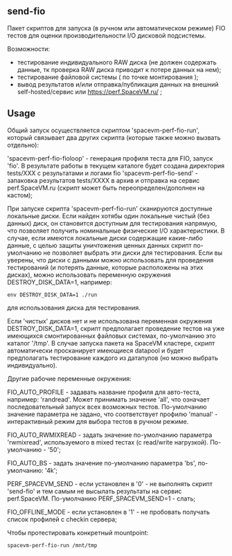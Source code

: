 ## send-fio

Пакет скриптов для запуска (в ручном или автоматическом режиме) FIO тестов для оценки производительности I/O дисковой подсистемы.

Возможности:

 - тестирование индивидуального RAW диска (не должен содержать данные, тк проверка RAW диска приводит к потере данных на нем);
 - тестирование файловой системы ( по точке монтирования );
 - вывод результатов и/или отправка/публикация данных на внешний self-hosted/сервис или https://perf.SpaceVM.ru/ ;

## Usage

Общий запуск осуществляется скриптом 'spacevm-perf-fio-run', который связывает два других скрипта (которые также можно вызвать отдельно):

 'spacevm-perf-fio-fioloop'  - генерация профиля теста для FIO, запуск 'fio'. В результате работы в текущем каталоге будет создана директория tests/XXX с результатами и логами fio
 'spacevm-perf-fio-send' - запаковка результатов tests/XXXX в архив и отправка на сервис perf.SpaceVM.ru (скрипт может быть переопределен/дополнен на кастом);

При запуске скрипта 'spacevm-perf-fio-run' сканируются доступные локальные диски. Если найден хотябы один локальные чистый (без данных) диск, он становится доступным
для тестирования напрямую, что позволяет получить номинальные физические I/O характеристики. В случае, если имеются локальные диски содержащие какие-либо данные,
с целью защиты уничтожения ценных данных скрипт по-умолчанию не позволяет выбрать эти диски для тестирования. Если вы уверены, что диски с данными можно
использовать для проведения тестирований (и потерять данные, которые расположены на этих дисках), можно использовать переменную окружения DESTROY_DISK_DATA=1, например:

```
env DESTROY_DISK_DATA=1 ./run
```

для использования диска для тестирования.

Если 'чистых' дисков нет и не использована переменная окружения DESTROY_DISK_DATA=1, скрипт предполагает проведение тестов на уже имеющихся смонтированных файловых системах,
по-умолчанию это каталог '/tmp'. В случае запуска пакета на SpaceVM кластере, скрипт автоматически просканирует имеющиеся datapool и будет предполагать тестирование
каждого из датапулов (но можно выбрать индивидуально).

Другие рабочие переменные окружения:

FIO_AUTO_PROFILE   - задавать название профиля для авто-теста, например: 'randread'. Может принимать значение 'all', что означает последовательный запуск всех возможных тестов.
                     По-умолчанию значение параметра не задано, что соответствует профилю 'manual' - интерактивный режим для выбора тестов в ручном режиме.


FIO_AUTO_RWMIXREAD - задать значение по-умолчанию параметра 'rwmixread', используемого в mixed тестах (с read/write нагрузкой). По-умолчанию - '50';


FIO_AUTO_BS        - задать значение по-умолчанию параметра 'bs', по-умолчанию: '4k';

PERF_SPACEVM_SEND  - если установлен в '0' - не выполнять скрипт 'send-fio' и тем самым не высылать результаты на сервис perf.SpaceVM. По-умолчанию PERF_SPACEVM_SEND=1 - слать;

FIO_OFFLINE_MODE   - если установлен в '1' - не пробовать получать список профилей с checkin сервера;


Чтобы протестировать конкретный mountpoint:

```
spacevm-perf-fio-run /mnt/tmp
```
